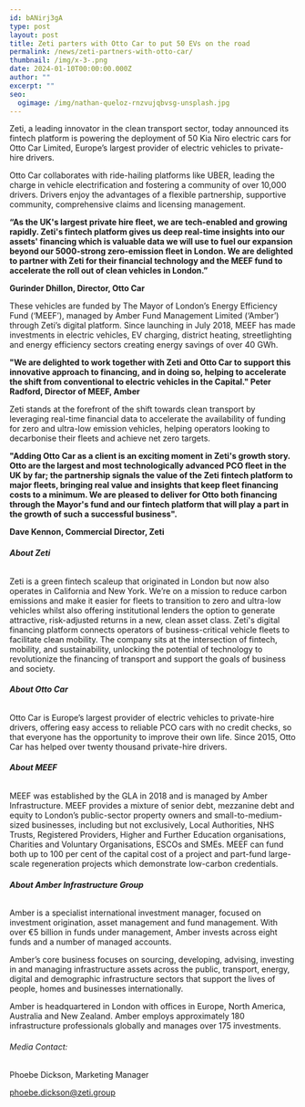 ```yaml
---
id: bANirj3gA
type: post
layout: post
title: Zeti parters with Otto Car to put 50 EVs on the road
permalink: /news/zeti-partners-with-otto-car/
thumbnail: /img/x-3-.png
date: 2024-01-10T00:00:00.000Z
author: ""
excerpt: ""
seo:
  ogimage: /img/nathan-queloz-rnzvujqbvsg-unsplash.jpg
---
```

Zeti, a leading innovator in the clean transport sector, today announced its fintech platform is powering the deployment of 50 Kia Niro electric cars for Otto Car Limited, Europe’s largest provider of electric vehicles to private-hire drivers.

Otto Car collaborates with ride-hailing platforms like UBER, leading the charge in vehicle electrification and fostering a community of over 10,000 drivers. Drivers enjoy the advantages of a flexible partnership, supportive community, comprehensive claims and licensing management.

**“As the UK's largest private hire fleet, we are tech-enabled and growing rapidly. Zeti's fintech platform gives us deep real-time insights into our assets' financing which is valuable data we will use to fuel our expansion beyond our 5000-strong zero-emission fleet in London. We are delighted to partner with Zeti for their financial technology and the MEEF fund to accelerate the roll out of clean vehicles in London.”**

**Gurinder Dhillon, Director, Otto Car**[](https://uk.linkedin.com/in/gurinder-dhillon)

These vehicles are funded by The Mayor of London’s Energy Efficiency Fund (‘MEEF’), managed by Amber Fund Management Limited (‘Amber’) through Zeti’s digital platform. Since launching in July 2018, MEEF has made investments in electric vehicles, EV charging, district heating, streetlighting and energy efficiency sectors creating energy savings of over 40 GWh.

**"We are delighted to work together with Zeti and Otto Car to support this innovative approach to financing, and in doing so, helping to accelerate the shift from conventional to electric vehicles in the Capital."
Peter Radford, Director of MEEF, Amber**

Zeti stands at the forefront of the shift towards clean transport by leveraging real-time financial data to accelerate the availability of funding for zero and ultra-low emission vehicles, helping operators looking to decarbonise their fleets and achieve net zero targets.

**"Adding Otto Car as a client is an exciting moment in Zeti's growth story. Otto are the largest and most technologically advanced PCO fleet in the UK by far; the partnership signals the value of the Zeti fintech platform to major fleets, bringing real value and insights that keep fleet financing costs to a minimum. We are pleased to deliver for Otto both financing through the Mayor's fund and our fintech platform that will play a part in the growth of such a successful business".**

**Dave Kennon, Commercial Director, Zeti**

###### **About Zeti**

Zeti is a green fintech scaleup that originated in London but now also operates in California and New York. We’re on a mission to reduce carbon emissions and make it easier for fleets to transition to zero and ultra-low vehicles whilst also offering institutional lenders the option to generate attractive, risk-adjusted returns in a new, clean asset class. Zeti's digital financing platform connects operators of business-critical vehicle fleets to facilitate clean mobility. The company sits at the intersection of fintech, mobility, and sustainability, unlocking the potential of technology to revolutionize the financing of transport and support the goals of business and society.

###### **About Otto Car**

Otto Car is Europe’s largest provider of electric vehicles to private-hire drivers, offering easy access to reliable PCO cars with no credit checks, so that everyone has the opportunity to improve their own life. Since 2015, Otto Car has helped over twenty thousand private-hire drivers.

###### **About MEEF**

MEEF was established by the GLA in 2018 and is managed by Amber Infrastructure. MEEF provides a mixture of senior debt, mezzanine debt and equity to London’s public-sector property owners and small-to-medium-sized businesses, including but not exclusively, Local Authorities, NHS Trusts, Registered Providers, Higher and Further Education organisations, Charities and Voluntary Organisations, ESCOs and SMEs. MEEF can fund both up to 100 per cent of the capital cost of a project and part-fund large-scale regeneration projects which demonstrate low-carbon credentials.

###### **About Amber Infrastructure Group**

Amber is a specialist international investment manager, focused on investment origination, asset management and fund management.  With over €5 billion in funds under management, Amber invests across eight funds and a number of managed accounts.


Amber’s core business focuses on sourcing, developing, advising, investing in and managing infrastructure assets across the public, transport, energy, digital and demographic infrastructure sectors that support the lives of people, homes and businesses internationally.


Amber is headquartered in London with offices in Europe, North America, Australia and New Zealand. Amber employs approximately 180 infrastructure professionals globally and manages over 175 investments.

###### Media Contact:

Phoebe Dickson, Marketing Manager

[phoebe.dickson@zeti.group](mailto:phoebe.dickson@zeti.group)